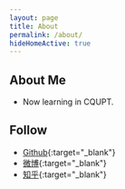 ```yaml
---
layout: page
title: About
permalink: /about/
hideHomeActive: true
---
```


## About Me

* Now learning in CQUPT.

## Follow

* [Github](https://github.com/{{site.github}}){:target="_blank"}
* [微博](http://weibo.com/6921061500){:target="_blank"}
* [知乎](https://zhihu.com/{{site.zhihu}}){:target="_blank"}

